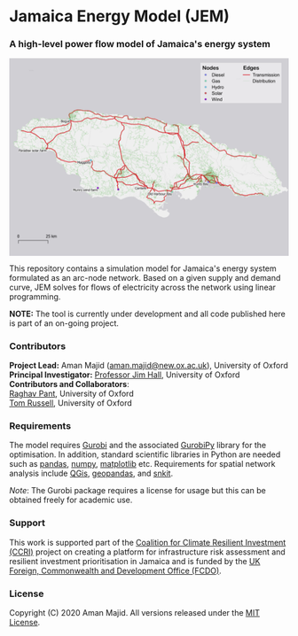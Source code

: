 # Jamaica Energy Model (JEM)
### A high-level power flow model of Jamaica's energy system

<img align="center" width="800" src="https://github.com/nismod/JEM/blob/main/demo/schematic.png">

This repository contains a simulation model for Jamaica's energy system formulated as an arc-node network. Based on a given supply and demand curve, JEM solves for flows of electricity across the network using linear programming.

**NOTE:** The tool is currently under development and all code published here is part of an on-going project.

### Contributors
**Project Lead:** Aman Majid (aman.majid@new.ox.ac.uk), University of Oxford <br>
**Principal Investigator:** [Professor Jim Hall](https://www.eci.ox.ac.uk/people/jhall.html), University of Oxford <br>
**Contributors and Collaborators**: <br>
[Raghav Pant](https://github.com/itrcrisks), University of Oxford <br>
[Tom Russell](https://github.com/tomalrussell), University of Oxford <br>
<!-- [JPS Co.](https://www.jpsco.com/), Jamaica <br> -->

<!-- ### What's Here
The repository contains the InfraSim source code. The model has been applied to a case-study from the Thames basin, England, and will be expanded to other cases in future. These cases serve as a guide for other users to apply the InfraSim model to their areas of interest. An overview of each directory within the repository is shown below.

_demo/_
- A Jupyter Notebook explaining the model theory, as well as a small demo model of a water-wastewater-energy network in London, UK.
- Updated December 2020

_data/demo/_
- **spatial**: Shapefiles of node and edge data that can be opened in QGis.
- **csv**: Time series demo nodal flow data.

_infrasim/_
- InfraSim source code related to the Thames system can be found in thames.py
- There are a series of other Python files that contain code for data pre-processing and post-processing.
- Model metadata, parameters, and assumptions can also be found here.

_qgis/_
- A QGis project file to explore the network spatial data.

_outputs/_
- All model outputs such as figures, data, and statistics are saved here. -->

### Requirements
The model requires [Gurobi](https://www.gurobi.com) and the associated [GurobiPy](https://www.gurobi.com) library for the optimisation. In addition, standard scientific libraries in Python are needed such as [pandas](https://pandas.pydata.org/), [numpy](https://numpy.org/), [matplotlib](https://matplotlib.org/) etc. Requirements for spatial network analysis include [QGis](https://www.qgis.org/en/site/), [geopandas](https://geopandas.org/install.html), and [snkit](https://github.com/tomalrussell/snkit).

<i>Note</i>: The Gurobi package requires a license for usage but this can be obtained freely for academic use. <!-- An open-source alternative version of the model is currently being developed in the [PuLP](https://github.com/coin-or/pulp) library and the [Julia](https://julialang.org) programming language.   -->

<!-- ### Getting started
Download and clone this repository.

Get a [Gurobi license](https://www.gurobi.com/downloads/)

Create project enviroment using the config file in this directory (only tested on macOS Big Sur):

   conda env create --prefix ./env --file config.yml
   conda activate ./env

See the [demo notebook](https://github.com/amanmajid/InfraSim/blob/main/demo/demo.ipynb) for a small demonstration. -->

<!-- ### To Do
- Implement the InfraSim model using Julia code to allow users to choose their solver

### Future extensions
- InfraSim.JV: a model for the energy-water system in Israel, Palestine, and Jordan
- InfraSim.Jamaica: a model for the water system in Jamaica -->

<!-- ### Citing Research
Coming soon... -->

### Support
This work is supported part of the [Coalition for Climate Resilient Investment (CCRI)](https://resilientinvestment.org/) project on creating a platform for infrastructure risk assessment and resilient investment prioritisation in Jamaica and is funded by the [UK Foreign, Commonwealth and Development Office (FCDO)](https://www.gov.uk/government/organisations/foreign-commonwealth-development-office).

### License
Copyright (C) 2020 Aman Majid. All versions released under the [MIT License](https://opensource.org/licenses/MIT).
